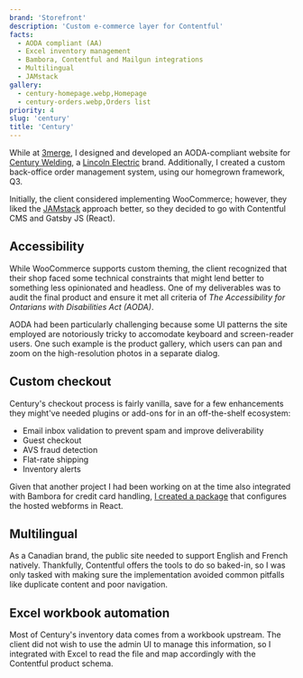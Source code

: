 ```yaml
---
brand: 'Storefront'
description: 'Custom e-commerce layer for Contentful'
facts:
  - AODA compliant (AA)
  - Excel inventory management
  - Bambora, Contentful and Mailgun integrations
  - Multilingual
  - JAMstack
gallery:
  - century-homepage.webp,Homepage
  - century-orders.webp,Orders list
priority: 4
slug: 'century'
title: 'Century'
---
```


While at [3merge](https://3merge.ca/), I designed and
developed an AODA-compliant website for
[Century Welding](https://centurywelding.ca), a
[Lincoln Electric](https://www.lincolnelectric.com/en)
brand. Additionally, I created a custom back-office order
management system, using our homegrown framework, Q3.

Initially, the client considered implementing WooCommerce;
however, they liked the [JAMstack](https://jamstack.org/)
approach better, so they decided to go with Contentful CMS
and Gatsby JS (React).

## Accessibility

While WooCommerce supports custom theming, the client
recognized that their shop faced some technical constraints
that might lend better to something less opinionated and
headless. One of my deliverables was to audit the final
product and ensure it met all criteria of _The Accessibility
for Ontarians with Disabilities Act (AODA)_.

AODA had been particularly challenging because some UI
patterns the site employed are notoriously tricky to
accomodate keyboard and screen-reader users. One such
example is the product gallery, which users can pan and zoom
on the high-resolution photos in a separate dialog.

## Custom checkout

Century's checkout process is fairly vanilla, save for a few
enhancements they might've needed plugins or add-ons for in
an off-the-shelf ecosystem:

- Email inbox validation to prevent spam and improve
  deliverability
- Guest checkout
- AVS fraud detection
- Flat-rate shipping
- Inventory alerts

Given that another project I had been working on at the time
also integrated with Bambora for credit card handling,
[I created a package](https://github.com/MikeIbberson/bambora)
that configures the hosted webforms in React.

## Multilingual

As a Canadian brand, the public site needed to support
English and French natively. Thankfully, Contentful offers
the tools to do so baked-in, so I was only tasked with
making sure the implementation avoided common pitfalls like
duplicate content and poor navigation.

## Excel workbook automation

Most of Century's inventory data comes from a workbook
upstream. The client did not wish to use the admin UI to
manage this information, so I integrated with Excel to read
the file and map accordingly with the Contentful product
schema.
